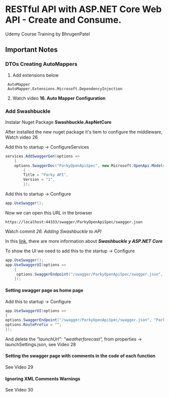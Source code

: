 # RESTful API with ASP.NET Core Web API - Create and Consume. 
Udemy Course Training by BhrugenPatel

## Important Notes
### DTOs Creating AutoMappers

1. Add extensions below

```
 AutoMapper
 AutoMapper.Extensions.Microsoft.DependencyInjection
```
2. Watch video **16. Auto Mapper Configuration**

### Add Swashbuckle

Instalar Nuget Package **Swashbuckle.AspNetCore**

After installed the new nuget package it's tiem to configure the middleware, Watch video 26

Add this to startup -> ConfigureServices

```c#
services.AddSwaggerGen(options =>
	{
	options.SwaggerDoc("ParkyOpenApiSpec", new Microsoft.OpenApi.Models.OpenApiInfo()
    	{
        Title = "Parky API",
        Version = "1",
		});
```

Add this to startup -> Configure

```c#
app.UseSwagger();	
```

Now we can open this URL in the browser

```shell
https://localhost:44333/swagger/ParkyOpenApiSpec/swagger.json
```

Watch commit _26. Adding Swashbuckle to API_

In this [link](https://docs.microsoft.com/es-es/aspnet/core/tutorials/getting-started-with-swashbuckle?view=aspnetcore-3.1&tabs=visual-studio), there are more information about **_Swashbuckle y ASP.NET Core_**

 To show the UI we need to add this to the startup -> Configure

``` C#
app.UseSwagger();
app.UseSwaggerUI(options =>
	{
     options.SwaggerEndpoint("/swagger/ParkyOpenApiSpec/swagger.json", "Parky API");
    });
```

#### Setting swagger page as home page

Add this to startup -> Configure

```c#
app.UseSwaggerUI(options =>
{
options.SwaggerEndpoint("/swagger/ParkyOpenApiSpec/swagger.json", "Parky API");
options.RoutePrefix = "";
});
```

And delete the _"launchUrl": "weatherforecast",_ from properties -> launchSettings.json, see Video 28

#### Setting the swagger page with comments in the code of each function

See Video 29

#### Ignoring XML Comments Warnings

See Video 30



